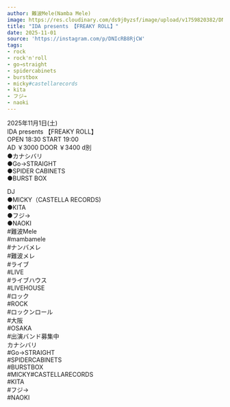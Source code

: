 ```yaml
---
author: 難波Mele(Namba Mele)
image: https://res.cloudinary.com/ds9j0yzsf/image/upload/v1759820382/DNIcRB8RjCW.jpg
title: "IDA presents 【FREAKY ROLL】"
date: 2025-11-01
source: 'https://instagram.com/p/DNIcRB8RjCW'
tags:
- rock
- rock'n'roll
- go→straight
- spidercabinets
- burstbox
- micky#castellarecords
- kita
- フジ→
- naoki
---
```

2025年11月1日(土)<br>
IDA presents 【FREAKY ROLL】<br>
OPEN 18:30 START 19:00<br>
AD ￥3000 DOOR ￥3400 d別<br>
●カナシバリ<br>
●Go→STRAIGHT<br>
●SPIDER CABINETS<br>
●BURST BOX

DJ<br>
●MICKY（CASTELLA RECORDS)<br>
●KITA<br>
●フジ→<br>
●NAOKI<br>
#難波Mele<br>
#mambamele<br>
#ナンバメレ<br>
#難波メレ<br>
#ライブ<br>
#LIVE<br>
#ライブハウス<br>
#LIVEHOUSE<br>
#ロック<br>
#ROCK<br>
#ロックンロール<br>
#大阪<br>
#OSAKA<br>
#出演バンド募集中<br>
カナシバリ<br>
#Go→STRAIGHT<br>
#SPIDERCABINETS<br>
#BURSTBOX<br>
#MICKY#CASTELLARECORDS<br>
#KITA<br>
#フジ→<br>
#NAOKI